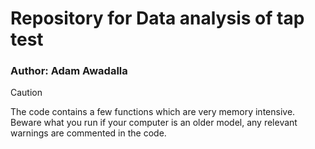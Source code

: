 # Repository for Data analysis of tap test
### Author: Adam Awadalla

> [!CAUTION]
> The code contains a few functions which are very memory intensive. \
> Beware what you run if your computer is an older model, any relevant warnings are commented in the code.


